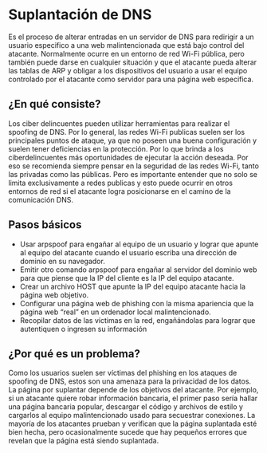# Suplantación de DNS

Es el proceso de alterar entradas en un servidor de DNS para redirigir a un usuario especifico a una web malintencionada que está bajo control del atacante. Normalmente ocurre en un entorno de red Wi-Fi pública, pero también puede darse en cualquier situación y que el atacante pueda alterar las tablas de ARP y obligar a los dispositivos del usuario a usar el equipo controlado por el atacante como servidor para una página web especifica.

## ¿En qué consiste?
Los ciber delincuentes pueden utilizar herramientas para realizar el spoofing de DNS. Por lo general, las redes Wi-Fi publicas suelen ser los principales puntos de ataque, ya que no poseen una buena configuración y suelen tener deficiencias en la protección. Por lo que brinda a los ciberdelincuentes más oportunidades de ejecutar la acción deseada. Por eso se recomienda siempre pensar en la seguridad de las redes Wi-Fi, tanto las privadas como las públicas. Pero es importante entender que no solo se limita exclusivamente a redes publicas y esto puede ocurrir en otros entornos de red si el atacante logra posicionarse en el camino de la comunicación DNS.

## Pasos básicos
- Usar arpspoof para engañar al equipo de un usuario y lograr que apunte al equipo del atacante cuando el usuario escriba una dirección de dominio en su navegador.
- Emitir otro comando arpspoof para engañar al servidor del dominio web para que piense que la IP del cliente es la IP del equipo atacante.
- Crear un archivo HOST que apunte la IP del equipo atacante hacia la página web objetivo.
- Configurar una página web de phishing con la misma apariencia que la página web “real” en un ordenador local malintencionado.
- Recopilar datos de las víctimas en la red, engañándolas para lograr que autentiquen o ingresen su información

## ¿Por qué es un problema?
Como los usuarios suelen ser víctimas del phishing en los ataques de spoofing de DNS, estos son una amenaza para la privacidad de los datos. La página por suplantar depende de los objetivos del atacante. Por ejemplo, si un atacante quiere robar información bancaria, el primer paso sería hallar una página bancaria popular, descargar el código y archivos de estilo y cargarlos al equipo malintencionado usado para secuestrar conexiones. La mayoría de los atacantes prueban y verifican que la página suplantada esté bien hecha, pero ocasionalmente sucede que hay pequeños errores que revelan que la página está siendo suplantada.
